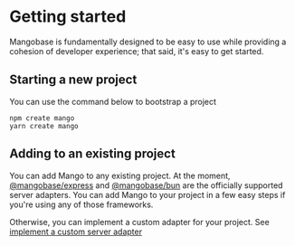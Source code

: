 # Getting started

Mangobase is fundamentally designed to be easy to use while providing a cohesion of developer experience; that said, it's easy to get started.

## Starting a new project

You can use the command below to bootstrap a project

```
npm create mango
yarn create mango
```

## Adding to an existing project

You can add Mango to any existing project. At the moment, [@mangobase/express](/guide/server-adapters#express) and [@mangobase/bun](/guide/server-adapters#bun) are the officially supported server adapters. You can add Mango to your project in a few easy steps if you're using any of those frameworks.

Otherwise, you can implement a custom adapter for your project. See [implement a custom server adapter](/guide/server-adapters#other-servers)
